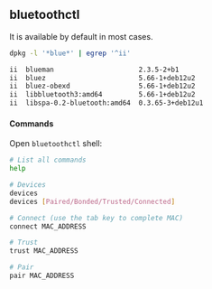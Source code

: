 ## bluetoothctl

It is available by default in most cases.

```bash
dpkg -l '*blue*' | egrep '^ii'

ii  blueman                     2.3.5-2+b1
ii  bluez                       5.66-1+deb12u2
ii  bluez-obexd                 5.66-1+deb12u2
ii  libbluetooth3:amd64         5.66-1+deb12u2
ii  libspa-0.2-bluetooth:amd64  0.3.65-3+deb12u1
```

#### Commands

Open `bluetoothctl` shell:

```bash
# List all commands
help

# Devices
devices
devices [Paired/Bonded/Trusted/Connected]

# Connect (use the tab key to complete MAC)
connect MAC_ADDRESS

# Trust
trust MAC_ADDRESS

# Pair
pair MAC_ADDRESS
```
